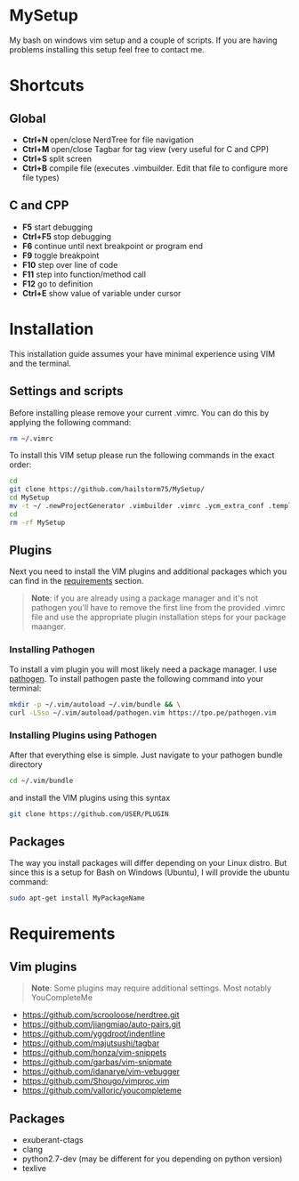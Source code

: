 # MySetup
My bash on windows vim setup and a couple of scripts. If you are having problems installing this setup feel free to contact me.

# Shortcuts
## Global
- **Ctrl+N** open/close NerdTree for file navigation
- **Ctrl+M** open/close Tagbar for tag view (very useful for C and CPP)
- **Ctrl+S** split screen
- **Ctrl+B** compile file (executes .vimbuilder. Edit that file to configure more file types)
## C and CPP
- **F5** start debugging
- **Ctrl+F5** stop debugging
- **F6** continue until next breakpoint or program end
- **F9** toggle breakpoint
- **F10** step over line of code
- **F11** step into function/method call
- **F12** go to definition
- **Ctrl+E** show value of variable under cursor

# Installation
This installation guide assumes your have minimal experience using VIM and the terminal.
## Settings and scripts
Before installing please remove your current .vimrc. You can do this by applying the following command:
```bash
rm ~/.vimrc
```
To install this VIM setup please run the following commands in the exact order:
```bash
cd
git clone https://github.com/hailstorm75/MySetup/
cd MySetup
mv -t ~/ .newProjectGenerator .vimbuilder .vimrc .ycm_extra_conf .templates
cd
rm -rf MySetup
```

## Plugins
Next you need to install the VIM plugins and additional packages which you can find in the [requirements](#requirements) section.
> **Note**: if you are already using a package manager and it's not pathogen you'll have to remove the first line from the provided .vimrc file and use the appropriate plugin installation steps for your package maanger.

### Installing Pathogen
To install a vim plugin you will most likely need a package manager. I use [pathogen](https://github.com/tpope/vim-pathogen). To install pathogen paste the following command into your terminal:
```bash
mkdir -p ~/.vim/autoload ~/.vim/bundle && \
curl -LSso ~/.vim/autoload/pathogen.vim https://tpo.pe/pathogen.vim
```
### Installing Plugins using Pathogen
After that everything else is simple. Just navigate to your pathogen bundle directory
```bash
cd ~/.vim/bundle
```
and install the VIM plugins using this syntax
```bash
git clone https://github.com/USER/PLUGIN
```
## Packages
The way you install packages will differ depending on your Linux distro. But since this is a setup for Bash on Windows (Ubuntu), I will provide the ubuntu command:
```bash
sudo apt-get install MyPackageName
```

# Requirements
## Vim plugins
> **Note**: Some plugins may require additional settings. Most notably YouCompleteMe
- https://github.com/scrooloose/nerdtree.git
- https://github.com/jiangmiao/auto-pairs.git
- https://github.com/yggdroot/indentline
- https://github.com/majutsushi/tagbar
- https://github.com/honza/vim-snippets
- https://github.com/garbas/vim-snipmate
- https://github.com/idanarye/vim-vebugger
- https://github.com/Shougo/vimproc.vim
- https://github.com/valloric/youcompleteme
## Packages
- exuberant-ctags
- clang
- python2.7-dev (may be different for you depending on python version)
- texlive
